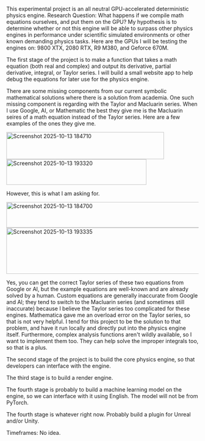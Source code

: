This experimental project is an all neutral GPU-accelerated deterministic physics engine. Research Question: What happens if we compile math equations ourselves, and put them on the GPU? My hypothesis is to determine whether or not this engine will be able to surpass other physics engines in performance under scientific simulated environments or other known demanding physics tasks. Here are the GPUs I will be testing the engines on: 9800 XTX, 2080 RTX, R9 M380, and Geforce 670M.

The first stage of the project is to make a function that takes a math equation (both real and complex) and output its derivative, partial derivative, integral, or Taylor series. I will build a small website app to help debug the equations for later use for the physics engine.

There are some missing components from our current symbolic mathematical solutions where there is a solution from academia. One such missing component is regarding with the Taylor and Macluarin series. When I use Google, AI, or Mathematic the best they give me is the Macluarin seires of a math equation instead of the Taylor series. Here are a few examples of the ones they give me.

<img width="413" height="71" alt="Screenshot 2025-10-13 184710" src="https://github.com/user-attachments/assets/17537ad2-b765-4ee7-89bb-4813b261d6f0" />
<img width="367" height="67" alt="Screenshot 2025-10-13 193320" src="https://github.com/user-attachments/assets/138aee2f-ec9f-4788-800e-e797c7a6f19a" />

However, this is what I am asking for.

<img width="706" height="67" alt="Screenshot 2025-10-13 184700" src="https://github.com/user-attachments/assets/cfb9d1a7-7f43-4212-93b0-0db9955bd334" />
<img width="733" height="121" alt="Screenshot 2025-10-13 193335" src="https://github.com/user-attachments/assets/c9775c90-31b5-4667-b468-c231da7bc806" />

Yes, you can get the correct Taylor series of these two equations from Google or AI, but the example equations are well-known and are already solved by a human. Custom equations are generally inaccurate from Google and AI; they tend to switch to the Macluarin series (and sometimes still inaccurate) because I believe the Taylor series too complicated for these engines. Mathematica gave me an overload error on the Taylor series, so that is not very helpful. I tend for this project to be the solution to that problem, and have it run locally and directly put into the physics engine itself. Furthermore, complex analysis functions aren't wildly available, so I want to implement them too. They can help solve the improper integrals too, so that is a plus.


The second stage of the project is to build the core physics engine, so that developers can interface with the engine.

The third stage is to build a render engine.

The fourth stage is probably to build a machine learning model on the engine, so we can interface with it using English. The model will not be from PyTorch.

The fourth stage is whatever right now. Probably build a plugin for Unreal and/or Unity.

Timeframes: No idea.
